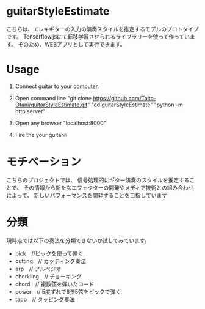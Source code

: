 # guitarStyleEstimate

こちらは、エレキギターの入力の演奏スタイルを推定するモデルのプロトタイプです。
Tensorflow.jsにて転移学習させられるライブラリーを使って作っています。
そのため、WEBアプリとして実行できます。


# Usage
1) Connect guitar to your computer.

2) Open command line
    "git clone https://github.com/Taito-Otani/guitarStyleEstimate.git"
    "cd guitarStyleEstimate"
    "python -m http.server"
3) Open any browser 
    "localhost:8000"

4) Fire the your guitar🔥


# モチベーション
こちらのプロジェクトでは、
信号処理的にギター演奏のスタイルを推定することで、
その情報から新たなエフェクターの開発やメディア技術との組み合わせによって、
新しいパフォーマンスを開発することを目指しています

# 分類

現時点では以下の奏法を分類できないか試してみています。

- pick　//ピックを使って弾く
- cutting　// カッティング奏法
- arp　//  アルペジオ
- chorkling　// チョーキング
- chord　// 複数弦を弾いたコード
- power　// 5度ずれで6弦5弦をピックで弾く
- tapp　//  タッピング奏法



